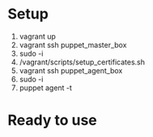 Setup
=====

1. vagrant up
2. vagrant ssh puppet_master_box
3. sudo -i
4. /vagrant/scripts/setup_certificates.sh
5. vagrant ssh puppet_agent_box
6. sudo -i
7. puppet agent -t

# Ready to use

